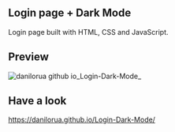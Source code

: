 ## Login page + Dark Mode
Login page built with HTML, CSS and JavaScript.

## Preview

![danilorua github io_Login-Dark-Mode_](https://user-images.githubusercontent.com/95241639/195958171-0d350596-4a4a-4071-8994-585250579f1b.png)

## Have a look

https://danilorua.github.io/Login-Dark-Mode/
